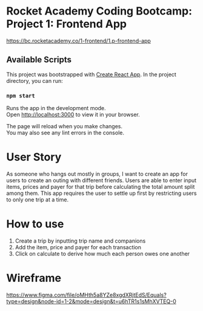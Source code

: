 # Rocket Academy Coding Bootcamp: Project 1: Frontend App

https://bc.rocketacademy.co/1-frontend/1.p-frontend-app

## Available Scripts

This project was bootstrapped with [Create React App](https://github.com/facebook/create-react-app). In the project directory, you can run:

### `npm start`

Runs the app in the development mode.\
Open [http://localhost:3000](http://localhost:3000) to view it in your browser.

The page will reload when you make changes.\
You may also see any lint errors in the console.

# User Story

As someone who hangs out mostly in groups, I want to create an app for users to create an outing with different friends. Users are able to enter input items, prices and payer for that trip before calculating the total amount split among them. This app requires the user to settle up first by restricting users to only one trip at a time.

# How to use

1. Create a trip by inputting trip name and companions
2. Add the item, price and payer for each transaction
3. Click on calculate to derive how much each person owes one another

# Wireframe

https://www.figma.com/file/oMHth5a8YZe8xgdXRjtEdS/Equals?type=design&node-id=1-2&mode=design&t=u6hTR1s1sMhXVTEQ-0
